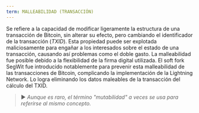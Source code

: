 ```yaml
---
term: MALLEABILIDAD (TRANSACCIÓN)
---
```


Se refiere a la capacidad de modificar ligeramente la estructura de una transacción de Bitcoin, sin alterar su efecto, pero cambiando el identificador de la transacción (*TXID*). Esta propiedad puede ser explotada maliciosamente para engañar a los interesados sobre el estado de una transacción, causando así problemas como el doble gasto. La malleabilidad fue posible debido a la flexibilidad de la firma digital utilizada. El soft fork SegWit fue introducido notablemente para prevenir esta malleabilidad de las transacciones de Bitcoin, complicando la implementación de la Lightning Network. Lo logra eliminando los datos maleables de la transacción del cálculo del TXID.

> ► *Aunque es raro, el término "mutabilidad" a veces se usa para referirse al mismo concepto.*